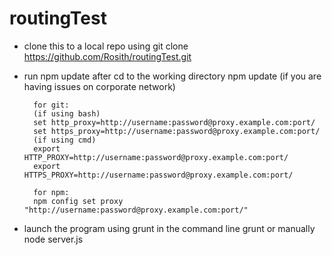 # routingTest

* clone this to a local repo using 
        git clone https://github.com/Rosith/routingTest.git
* run npm update after cd to the working directory 
        npm update
        (if you are having issues on corporate network)

        for git:
        (if using bash)
        set http_proxy=http://username:password@proxy.example.com:port/
        set https_proxy=http://username:password@proxy.example.com:port/
        (if using cmd)
        export HTTP_PROXY=http://username:password@proxy.example.com:port/
        export HTTPS_PROXY=http://username:password@proxy.example.com:port/

        for npm:
        npm config set proxy "http://username:password@proxy.example.com:port/"

* launch the program using grunt in the command line
        grunt
        or manually
        node server.js
 